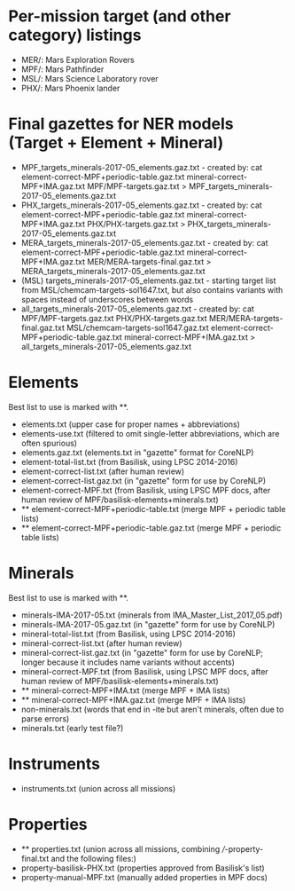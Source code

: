 # Per-mission target (and other category) listings
- MER/: Mars Exploration Rovers
- MPF/: Mars Pathfinder
- MSL/: Mars Science Laboratory rover
- PHX/: Mars Phoenix lander

# Final gazettes for NER models (Target + Element + Mineral)
- MPF_targets_minerals-2017-05_elements.gaz.txt - created by:
  cat element-correct-MPF+periodic-table.gaz.txt mineral-correct-MPF+IMA.gaz.txt MPF/MPF-targets.gaz.txt > MPF_targets_minerals-2017-05_elements.gaz.txt
- PHX_targets_minerals-2017-05_elements.gaz.txt - created by:
  cat element-correct-MPF+periodic-table.gaz.txt mineral-correct-MPF+IMA.gaz.txt PHX/PHX-targets.gaz.txt > PHX_targets_minerals-2017-05_elements.gaz.txt
- MERA_targets_minerals-2017-05_elements.gaz.txt - created by:
  cat element-correct-MPF+periodic-table.gaz.txt mineral-correct-MPF+IMA.gaz.txt MER/MERA-targets-final.gaz.txt > MERA_targets_minerals-2017-05_elements.gaz.txt
- (MSL) targets_minerals-2017-05_elements.gaz.txt - starting target
  list from MSL/chemcam-targets-sol1647.txt, but also contains
  variants with spaces instead of underscores between words
- all_targets_minerals-2017-05_elements.gaz.txt - created by:
  cat MPF/MPF-targets.gaz.txt PHX/PHX-targets.gaz.txt MER/MERA-targets-final.gaz.txt MSL/chemcam-targets-sol1647.gaz.txt element-correct-MPF+periodic-table.gaz.txt mineral-correct-MPF+IMA.gaz.txt > all_targets_minerals-2017-05_elements.gaz.txt

# Elements
Best list to use is marked with **.
- elements.txt (upper case for proper names + abbreviations)
- elements-use.txt (filtered to omit single-letter abbreviations,
  which are often spurious)
- elements.gaz.txt (elements.txt in "gazette" format for CoreNLP)
- element-total-list.txt (from Basilisk, using LPSC 2014-2016)
- element-correct-list.txt (after human review)
- element-correct-list.gaz.txt (in "gazette" form for use by CoreNLP)
- element-correct-MPF.txt (from Basilisk, using LPSC MPF docs,
  after human review of MPF/basilisk-elements+minerals.txt)
- ** element-correct-MPF+periodic-table.txt (merge MPF + periodic table lists)
- ** element-correct-MPF+periodic-table.gaz.txt (merge MPF + periodic table lists)

# Minerals
Best list to use is marked with **.
- minerals-IMA-2017-05.txt (minerals from IMA_Master_List_2017_05.pdf)
- minerals-IMA-2017-05.gaz.txt (in "gazette" form for use by CoreNLP)
- mineral-total-list.txt (from Basilisk, using LPSC 2014-2016)
- mineral-correct-list.txt (after human review)
- mineral-correct-list.gaz.txt (in "gazette" form for use by CoreNLP; 
  longer because it includes name variants without accents)
- mineral-correct-MPF.txt (from Basilisk, using LPSC MPF docs, 
  after human review of MPF/basilisk-elements+minerals.txt)
- ** mineral-correct-MPF+IMA.txt (merge MPF + IMA lists)
- ** mineral-correct-MPF+IMA.gaz.txt (merge MPF + IMA lists)
- non-minerals.txt (words that end in -ite but aren't minerals, often
due to parse errors)
- minerals.txt (early test file?)

# Instruments
- instruments.txt (union across all missions)

# Properties
- ** properties.txt (union across all missions,
  combining */*-property-final.txt and the following files:)
- property-basilisk-PHX.txt (properties approved from Basilisk's list)
- property-manual-MPF.txt (manually added properties in MPF docs)

